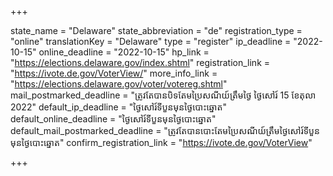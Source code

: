 +++

state_name = "Delaware"
state_abbreviation = "de"
registration_type = "online"
translationKey = "Delaware"
type = "register"
ip_deadline = "2022-10-15"
online_deadline = "2022-10-15"
hp_link = "https://elections.delaware.gov/index.shtml"
registration_link = "https://ivote.de.gov/VoterView/"
more_info_link = "https://elections.delaware.gov/voter/votereg.shtml"
mail_postmarked_deadline = "ត្រូវតែបានបិទតែមប្រៃសណីយ៍ត្រឹមថ្ងៃ​ ថ្ងៃសៅរ៍ 15 ខែតុលា 2022"
default_ip_deadline = "ថ្ងៃសៅរ៍ទីបួនមុនថ្ងៃបោះឆ្នោត"
default_online_deadline = "ថ្ងៃសៅរ៍ទីបួនមុនថ្ងៃបោះឆ្នោត"
default_mail_postmarked_deadline = "ត្រូវតែបានបោះតែមប្រៃសណីយ៍ត្រឹមថ្ងៃសៅរ៍ទីបួន មុនថ្ងៃបោះឆ្នោត"
confirm_registration_link = "https://ivote.de.gov/VoterView"

+++